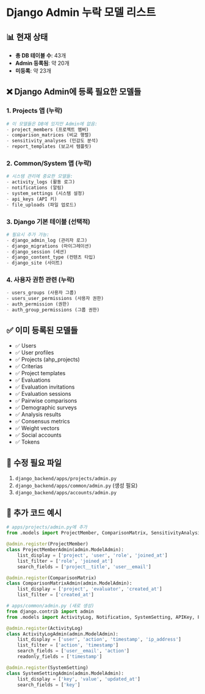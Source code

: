 # Django Admin 누락 모델 리스트

## 📊 현재 상태
- **총 DB 테이블 수**: 43개
- **Admin 등록됨**: 약 20개
- **미등록**: 약 23개

## ❌ Django Admin에 등록 필요한 모델들

### 1. Projects 앱 (누락)
```python
# 이 모델들은 DB에 있지만 Admin에 없음:
- project_members (프로젝트 멤버)
- comparison_matrices (비교 행렬)
- sensitivity_analyses (민감도 분석)
- report_templates (보고서 템플릿)
```

### 2. Common/System 앱 (누락)
```python
# 시스템 관리에 중요한 모델들:
- activity_logs (활동 로그)
- notifications (알림)
- system_settings (시스템 설정)
- api_keys (API 키)
- file_uploads (파일 업로드)
```

### 3. Django 기본 테이블 (선택적)
```python
# 필요시 추가 가능:
- django_admin_log (관리자 로그)
- django_migrations (마이그레이션)
- django_session (세션)
- django_content_type (컨텐츠 타입)
- django_site (사이트)
```

### 4. 사용자 권한 관련 (누락)
```python
- users_groups (사용자 그룹)
- users_user_permissions (사용자 권한)
- auth_permission (권한)
- auth_group_permissions (그룹 권한)
```

## ✅ 이미 등록된 모델들
- ✅ Users
- ✅ User profiles
- ✅ Projects (ahp_projects)
- ✅ Criterias
- ✅ Project templates
- ✅ Evaluations
- ✅ Evaluation invitations
- ✅ Evaluation sessions
- ✅ Pairwise comparisons
- ✅ Demographic surveys
- ✅ Analysis results
- ✅ Consensus metrics
- ✅ Weight vectors
- ✅ Social accounts
- ✅ Tokens

## 🔧 수정 필요 파일
1. `django_backend/apps/projects/admin.py`
2. `django_backend/apps/common/admin.py` (생성 필요)
3. `django_backend/apps/accounts/admin.py`

## 📝 추가 코드 예시
```python
# apps/projects/admin.py에 추가
from .models import ProjectMember, ComparisonMatrix, SensitivityAnalysis, ReportTemplate

@admin.register(ProjectMember)
class ProjectMemberAdmin(admin.ModelAdmin):
    list_display = ['project', 'user', 'role', 'joined_at']
    list_filter = ['role', 'joined_at']
    search_fields = ['project__title', 'user__email']

@admin.register(ComparisonMatrix)
class ComparisonMatrixAdmin(admin.ModelAdmin):
    list_display = ['project', 'evaluator', 'created_at']
    list_filter = ['created_at']

# apps/common/admin.py (새로 생성)
from django.contrib import admin
from .models import ActivityLog, Notification, SystemSetting, APIKey, FileUpload

@admin.register(ActivityLog)
class ActivityLogAdmin(admin.ModelAdmin):
    list_display = ['user', 'action', 'timestamp', 'ip_address']
    list_filter = ['action', 'timestamp']
    search_fields = ['user__email', 'action']
    readonly_fields = ['timestamp']

@admin.register(SystemSetting)
class SystemSettingAdmin(admin.ModelAdmin):
    list_display = ['key', 'value', 'updated_at']
    search_fields = ['key']
```